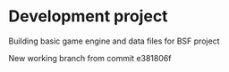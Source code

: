 # Development project 

Building basic game engine and data files for BSF project

New working branch from commit e381806f